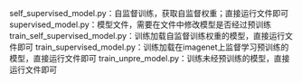 self_supervised_model.py：自监督训练，获取自监督权重；直接运行文件即可
supervised_model.py：模型文件，需要在文件中修改模型是否经过预训练
train_self_supervised_model.py：训练加载自监督训练权重的模型，直接运行文件即可
train_supervised_model.py：训练加载在imagenet上监督学习预训练的模型，直接运行文件即可
train_unpre_model.py：训练未经预训练的模型，直接运行文件即可
